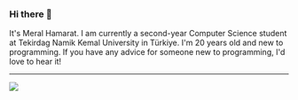 ### Hi there 👋
It's Meral Hamarat. I am currently a second-year Computer Science student at Tekirdag Namik Kemal University in Türkiye.
I'm 20 years old and new to programming. If you have any advice for someone new to programming, I'd love to hear it!


***************************
![](https://i.imgur.com/UiNkRBe.jpg)

